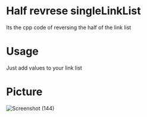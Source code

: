 # Half revrese singleLinkList
Its the cpp code of reversing the half of the link list
# Usage
Just add values to your link list 
# Picture
![Screenshot (144)](https://user-images.githubusercontent.com/49730497/85707303-af784800-b700-11ea-9c10-bb6810cc6bf8.png)
